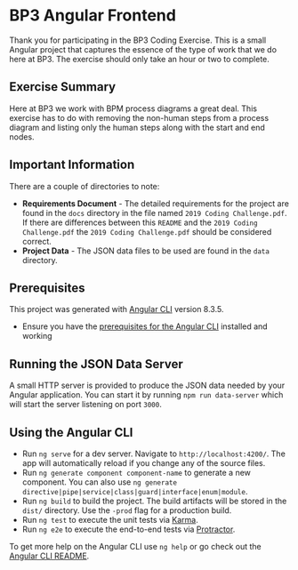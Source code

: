 # BP3 Angular Frontend
Thank you for participating in the BP3 Coding Exercise. This is a small Angular project that captures the essence of 
the type of work that we do here at BP3. The exercise should only take an hour or two to complete.

## Exercise Summary
Here at BP3 we work with BPM process diagrams a great deal. This exercise has to do with removing the non-human steps
from a process diagram and listing only the human steps along with the start and end nodes.

## Important Information
There are a couple of directories to note:
* **Requirements Document** - The detailed requirements for the project are found in the `docs` directory in the file 
named `2019 Coding Challenge.pdf`. If there are differences between this `README` and the `2019 Coding Challenge.pdf`
the `2019 Coding Challenge.pdf` should be considered correct.
* **Project Data** - The JSON data files to be used are found in the `data` directory.

## Prerequisites
This project was generated with [Angular CLI](https://cli.angular.io/) version 8.3.5.
* Ensure you have the [prerequisites for the Angular CLI](https://github.com/angular/angular-cli#prerequisites) 
installed and working

## Running the JSON Data Server
A small HTTP server is provided to produce the JSON data needed by your Angular application. You can start it by 
running `npm run data-server` which will start the server listening on port `3000`.

## Using the Angular CLI
* Run `ng serve` for a dev server. Navigate to `http://localhost:4200/`. The app will automatically reload if you 
change any of the source files.
* Run `ng generate component component-name` to generate a new component. You can also 
use `ng generate directive|pipe|service|class|guard|interface|enum|module`.
* Run `ng build` to build the project. The build artifacts will be stored in the `dist/` directory. 
Use the `-prod` flag for a production build.
* Run `ng test` to execute the unit tests via [Karma](https://karma-runner.github.io).
* Run `ng e2e` to execute the end-to-end tests via [Protractor](http://www.protractortest.org/).

To get more help on the Angular CLI use `ng help` or go check out the [Angular CLI README](https://github.com/angular/angular-cli/blob/master/README.md).

